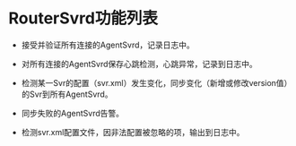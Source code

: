 # RouterSvrd功能列表

* 接受并验证所有连接的AgentSvrd，记录日志中。

* 对所有连接的AgentSvrd保存心跳检测，心跳异常，记录到日志中。

* 检测某一Svr的配置（svr.xml）发生变化，同步变化（新增或修改version值）的Svr到所有AgentSvrd。

* 同步失败的AgentSvrd告警。

* 检测svr.xml配置文件，因非法配置被忽略的项，输出到日志中。

